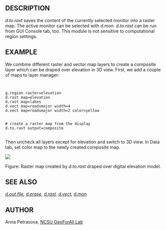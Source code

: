 
## DESCRIPTION

*d.to.rast* saves the content of the currently selected
monitor into a raster map. The active monitor can be selected
with *d.mon*. *d.to.rast* can be run from GUI
Console tab, too. This module is not sensitive to computational region settings.

## EXAMPLE

We combine different raster and vector map layers to create a composite layer
which can be draped over elevation in 3D view.
First, we add a couple of maps to layer manager:

```


g.region raster=elevation
d.rast map=elevation
d.rast map=lakes
d.vect map=roadsmajor width=4
d.vect map=roadsmajor width=2 color=yellow


# create a raster map from the display
d.to.rast output=composite


```

Then uncheck all layers except for elevation and switch to 3D view.
In Data tab, set color map to the newly created composite map.

![](d_to_rast_3D_example.jpg)

Figure: Raster map created by *d.to.rast* draped over digital elevation model.

## SEE ALSO

*[d.out.file](d.out.file.html),
[d.erase](d.erase.html),
[d.rast](d.rast.html),
[d.vect](d.vect.html),
[d.mon](d.mon.html)*

## AUTHOR

Anna Petrasova, [NCSU GeoForAll Lab](https://geospatial.ncsu.edu/geoforall/)
